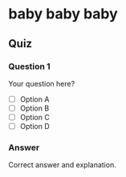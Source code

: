 # baby baby baby

## Quiz

### Question 1

Your question here?

- [ ] Option A
- [ ] Option B
- [ ] Option C
- [ ] Option D

### Answer

Correct answer and explanation.
